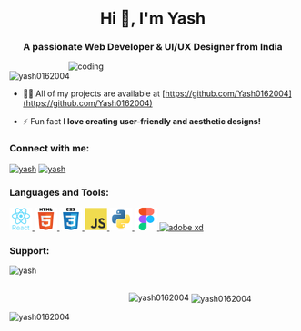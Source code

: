 <h1 align="center">Hi 👋, I'm Yash</h1>
<h3 align="center">A passionate Web Developer & UI/UX Designer from India</h3>

<img align="right" alt="coding" width="400" src="https://user-images.githubusercontent.com/55389276/140866485-8fb1c876-9a8f-4d6a-98dc-08c4981eaf70.gif">

<p align="left"> <img src="https://komarev.com/ghpvc/?username=yash0162004&label=Profile%20views&color=0e75b6&style=flat" alt="yash0162004" /> </p>

- 👨‍💻 All of my projects are available at [https://github.com/Yash0162004](https://github.com/Yash0162004)

- ⚡ Fun fact **I love creating user-friendly and aesthetic designs!**

<h3 align="left">Connect with me:</h3>
<p align="left">
<a href="https://linkedin.com/in/yash" target="blank"><img align="center" src="https://raw.githubusercontent.com/rahuldkjain/github-profile-readme-generator/master/src/images/icons/Social/linked-in-alt.svg" alt="yash" height="30" width="40" /></a>
<a href="https://instagram.com/yash" target="blank"><img align="center" src="https://raw.githubusercontent.com/rahuldkjain/github-profile-readme-generator/master/src/images/icons/Social/instagram.svg" alt="yash" height="30" width="40" /></a>
</p>

<h3 align="left">Languages and Tools:</h3>
<p align="left">
<a href="https://reactjs.org/" target="_blank" rel="noreferrer"> 
<img src="https://raw.githubusercontent.com/devicons/devicon/master/icons/react/react-original-wordmark.svg" alt="react" width="40" height="40"/> 
</a> 
<a href="https://www.w3.org/html/" target="_blank" rel="noreferrer"> 
<img src="https://raw.githubusercontent.com/devicons/devicon/master/icons/html5/html5-original-wordmark.svg" alt="html5" width="40" height="40"/> 
</a> 
<a href="https://www.w3schools.com/css/" target="_blank" rel="noreferrer"> 
<img src="https://raw.githubusercontent.com/devicons/devicon/master/icons/css3/css3-original-wordmark.svg" alt="css3" width="40" height="40"/> 
</a> 
<a href="https://developer.mozilla.org/en-US/docs/Web/JavaScript" target="_blank" rel="noreferrer"> 
<img src="https://raw.githubusercontent.com/devicons/devicon/master/icons/javascript/javascript-original.svg" alt="javascript" width="40" height="40"/> 
</a> 
<a href="https://www.python.org" target="_blank" rel="noreferrer"> 
<img src="https://raw.githubusercontent.com/devicons/devicon/master/icons/python/python-original.svg" alt="python" width="40" height="40"/> 
</a>
<a href="https://www.figma.com/" target="_blank" rel="noreferrer">
<img src="https://raw.githubusercontent.com/devicons/devicon/master/icons/figma/figma-original.svg" alt="figma" width="40" height="40"/> 
</a>
<a href="https://www.adobe.com/products/xd.html" target="_blank" rel="noreferrer">
<img src="https://upload.wikimedia.org/wikipedia/commons/d/dc/Adobe_Experience_Design_logo.svg" alt="adobe xd" width="40" height="40"/> 
</a>
</p>

<h3 align="left">Support:</h3>
<p>
<a href="https://www.buymeacoffee.com/yash"> 
<img align="left" src="https://cdn.buymeacoffee.com/buttons/v2/default-yellow.png" height="50" width="210" alt="yash" />
</a>
</p><br><br>

<p><img align="left" src="https://github-readme-stats.vercel.app/api/top-langs?username=yash0162004&show_icons=true&locale=en&layout=compact" alt="yash0162004" /></p>

<p>&nbsp;<img align="center" src="https://github-readme-stats.vercel.app/api?username=yash0162004&show_icons=true&locale=en" alt="yash0162004" /></p>

<p><img align="center" src="https://github-readme-streak-stats.herokuapp.com/?user=yash0162004&" alt="yash0162004" /></p>
